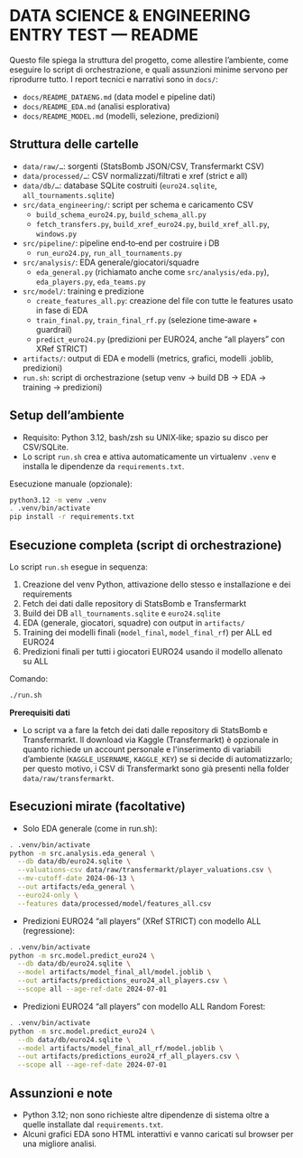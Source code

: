 # DATA SCIENCE & ENGINEERING ENTRY TEST — README

Questo file spiega la struttura del progetto, come allestire l’ambiente, come eseguire lo script di orchestrazione, e quali assunzioni minime servono per riprodurre tutto. I report tecnici e narrativi sono in `docs/`:
- `docs/README_DATAENG.md` (data model e pipeline dati)
- `docs/README_EDA.md` (analisi esplorativa)
- `docs/README_MODEL.md` (modelli, selezione, predizioni)

## Struttura delle cartelle
- `data/raw/…`: sorgenti (StatsBomb JSON/CSV, Transfermarkt CSV)
- `data/processed/…`: CSV normalizzati/filtrati e xref (strict e all)
- `data/db/…`: database SQLite costruiti (`euro24.sqlite`, `all_tournaments.sqlite`)
- `src/data_engineering/`: script per schema e caricamento CSV
  - `build_schema_euro24.py`, `build_schema_all.py`
  - `fetch_transfers.py`, `build_xref_euro24.py`, `build_xref_all.py`, `windows.py`
- `src/pipeline/`: pipeline end‑to‑end per costruire i DB
  - `run_euro24.py`, `run_all_tournaments.py`
- `src/analysis/`: EDA generale/giocatori/squadre
  - `eda_general.py` (richiamato anche come `src/analysis/eda.py`), `eda_players.py`, `eda_teams.py`
- `src/model/`: training e predizione
  - `create_features_all.py`: creazione del file con tutte le features usato in fase di EDA
  - `train_final.py`, `train_final_rf.py` (selezione time‑aware + guardrail)
  - `predict_euro24.py` (predizioni per EURO24, anche “all players” con XRef STRICT)
- `artifacts/`: output di EDA e modelli (metrics, grafici, modelli .joblib, predizioni)
- `run.sh`: script di orchestrazione (setup venv → build DB → EDA → training → predizioni)

## Setup dell’ambiente
- Requisito: Python 3.12, bash/zsh su UNIX‑like; spazio su disco per CSV/SQLite.
- Lo script `run.sh` crea e attiva automaticamente un virtualenv `.venv` e installa le dipendenze da `requirements.txt`.

Esecuzione manuale (opzionale):
```bash
python3.12 -m venv .venv
. .venv/bin/activate
pip install -r requirements.txt
```

## Esecuzione completa (script di orchestrazione)
Lo script `run.sh` esegue in sequenza:
1) Creazione del venv Python, attivazione dello stesso e installazione e dei requirements
2) Fetch dei dati dalle repository di StatsBomb e Transfermarkt
3) Build dei DB `all_tournaments.sqlite` e `euro24.sqlite`
4) EDA (generale, giocatori, squadre) con output in `artifacts/`
5) Training dei modelli finali (`model_final`, `model_final_rf`) per ALL ed EURO24
6) Predizioni finali per tutti i giocatori EURO24 usando il modello allenato su ALL

Comando:
```bash
./run.sh
```

**Prerequisiti dati**
- Lo script va a fare la fetch dei dati dalle repository di StatsBomb e Transfermarkt. Il download via Kaggle (Transfermarkt) è opzionale in quanto richiede un account personale e l'inserimento di variabili d’ambiente (`KAGGLE_USERNAME`, `KAGGLE_KEY`) se si decide di automatizzarlo; per questo motivo, i CSV di Transfermarkt sono già presenti nella folder `data/raw/transfermarkt`.

## Esecuzioni mirate (facoltative)
- Solo EDA generale (come in run.sh):
```bash
. .venv/bin/activate
python -m src.analysis.eda_general \
  --db data/db/euro24.sqlite \
  --valuations-csv data/raw/transfermarkt/player_valuations.csv \
  --mv-cutoff-date 2024-06-13 \
  --out artifacts/eda_general \
  --euro24-only \
  --features data/processed/model/features_all.csv
```
- Predizioni EURO24 “all players” (XRef STRICT) con modello ALL (regressione):
```bash
. .venv/bin/activate
python -m src.model.predict_euro24 \
  --db data/db/euro24.sqlite \
  --model artifacts/model_final_all/model.joblib \
  --out artifacts/predictions_euro24_all_players.csv \
  --scope all --age-ref-date 2024-07-01
```
- Predizioni EURO24 “all players” con modello ALL Random Forest:
```bash
. .venv/bin/activate
python -m src.model.predict_euro24 \
  --db data/db/euro24.sqlite \
  --model artifacts/model_final_all_rf/model.joblib \
  --out artifacts/predictions_euro24_rf_all_players.csv \
  --scope all --age-ref-date 2024-07-01
```

## Assunzioni e note
- Python 3.12; non sono richieste altre dipendenze di sistema oltre a quelle installate dal `requirements.txt`.
- Alcuni grafici EDA sono HTML interattivi e vanno caricati sul browser per una migliore analisi.
